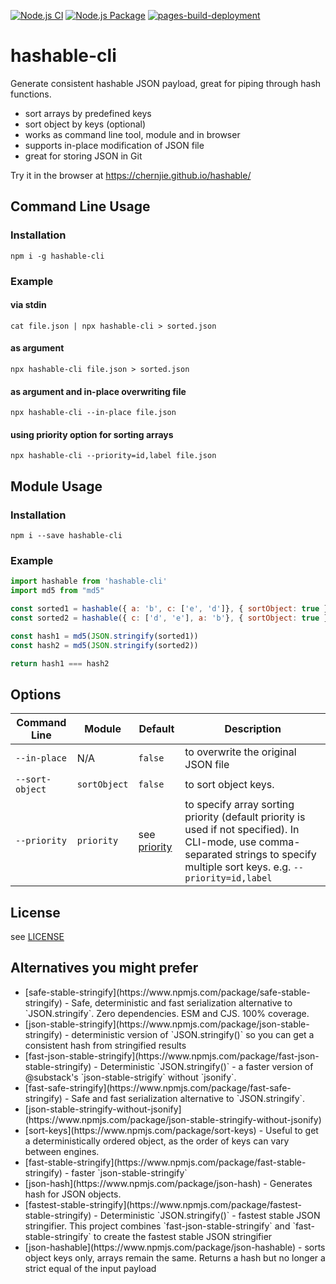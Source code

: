[![Node.js CI](https://github.com/chernjie/hashable/actions/workflows/node.js.yml/badge.svg)](https://github.com/chernjie/hashable/actions/workflows/node.js.yml)
[![Node.js Package](https://github.com/chernjie/hashable/actions/workflows/npm-publish.yml/badge.svg)](https://github.com/chernjie/hashable/actions/workflows/npm-publish.yml)
[![pages-build-deployment](https://github.com/chernjie/hashable/actions/workflows/pages/pages-build-deployment/badge.svg)](https://github.com/chernjie/hashable/actions/workflows/pages/pages-build-deployment)

# hashable-cli

Generate consistent hashable JSON payload, great for piping through hash functions.

- sort arrays by predefined keys
- sort object by keys (optional)
- works as command line tool, module and in browser
- supports in-place modification of JSON file
- great for storing JSON in Git

Try it in the browser at https://chernjie.github.io/hashable/

## Command Line Usage

### Installation

```shell
npm i -g hashable-cli
```

### Example

#### via stdin
```shell
cat file.json | npx hashable-cli > sorted.json
```

#### as argument

```shell
npx hashable-cli file.json > sorted.json
```

#### as argument and in-place overwriting file

```shell
npx hashable-cli --in-place file.json
```

#### using priority option for sorting arrays

```shell
npx hashable-cli --priority=id,label file.json
```

## Module Usage

### Installation

```shell
npm i --save hashable-cli
```

### Example

```javascript
import hashable from 'hashable-cli'
import md5 from "md5"

const sorted1 = hashable({ a: 'b', c: ['e', 'd']}, { sortObject: true })
const sorted2 = hashable({ c: ['d', 'e'], a: 'b'}, { sortObject: true })

const hash1 = md5(JSON.stringify(sorted1))
const hash2 = md5(JSON.stringify(sorted2))

return hash1 === hash2
```

## Options

Command Line | Module | Default | Description
-- | -- | -- | --
`--in-place` | N/A | `false` | to overwrite the original JSON file
`--sort-object` | `sortObject` | `false` | to sort object keys.
`--priority` | `priority` | see [priority](https://github.com/chernjie/hashable/blob/main/config/priority.json) | to specify array sorting priority (default priority is used if not specified). In CLI-mode, use comma-separated strings to specify multiple sort keys. e.g. `--priority=id,label`

## License

see [LICENSE](./LICENSE)

## Alternatives you might prefer

- <!-- 118 lastpub1 --> [safe-stable-stringify](https://www.npmjs.com/package/safe-stable-stringify) - Safe, deterministic and fast serialization alternative to `JSON.stringify`. Zero dependencies. ESM and CJS. 100% coverage.
- <!-- 1690, lastpub7 --> [json-stable-stringify](https://www.npmjs.com/package/json-stable-stringify) - deterministic version of `JSON.stringify()` so you can get a consistent hash from stringified results
- <!-- 1056, lastpub3 -->  [fast-json-stable-stringify](https://www.npmjs.com/package/fast-json-stable-stringify) - Deterministic `JSON.stringify()` - a faster version of @substack's `json-stable-strigify` without `jsonify`.
- <!-- 679 lastpub1 --> [fast-safe-stringify](https://www.npmjs.com/package/fast-safe-stringify) - Safe and fast serialization alternative to `JSON.stringify`.
- <!-- 437 lastpub6 --> [json-stable-stringify-without-jsonify](https://www.npmjs.com/package/json-stable-stringify-without-jsonify)
- <!-- 347 lastpub1 --> [sort-keys](https://www.npmjs.com/package/sort-keys) - Useful to get a deterministically ordered object, as the order of keys can vary between engines.
- <!-- 47 lastpub6 --> [fast-stable-stringify](https://www.npmjs.com/package/fast-stable-stringify) - faster `json-stable-stringify`
- <!-- 27 lastpub6 --> [json-hash](https://www.npmjs.com/package/json-hash) - Generates hash for JSON objects.
- <!-- 14 lastpub4 --> [fastest-stable-stringify](https://www.npmjs.com/package/fastest-stable-stringify) - Deterministic `JSON.stringify()` - fastest stable JSON stringifier. This project combines `fast-json-stable-stringify` and `fast-stable-stringify` to create the fastest stable JSON stringifier
- <!-- 0 lastpub5 --> [json-hashable](https://www.npmjs.com/package/json-hashable) - sorts object keys only, arrays remain the same. Returns a hash but no longer a strict equal of the input payload
